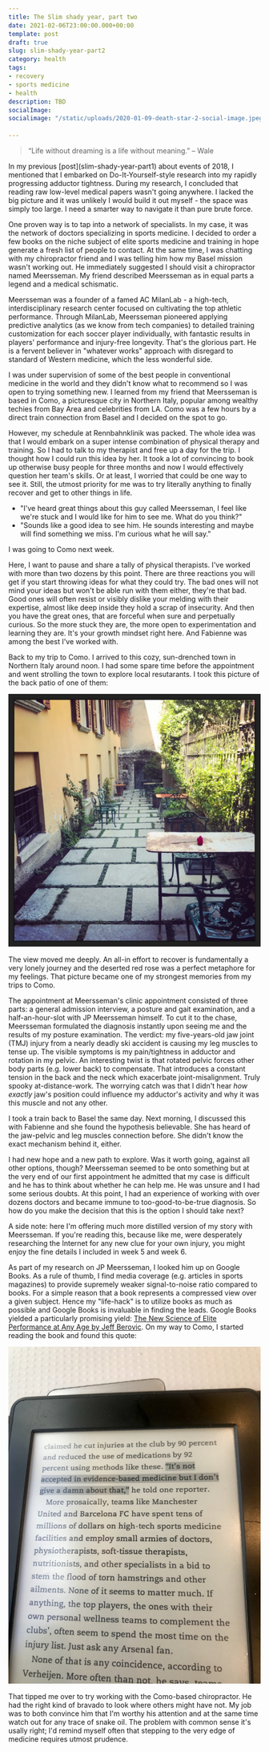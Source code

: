 ```yaml
---
title: The Slim shady year, part two
date: 2021-02-06T23:00:00.000+00:00
template: post
draft: true
slug: slim-shady-year-part2
category: health
tags:
- recovery
- sports medicine
- health
description: TBD
socialImage: 
socialimage: "/static/uploads/2020-01-09-death-star-2-social-image.jpeg"

---
```

> “Life without dreaming is a life without meaning.” – Wale

In my previous \[post\](slim-shady-year-part1) about events of 2018, I mentioned that I embarked on Do-It-Yourself-style research into my rapidly progressing adductor tightness. During my research, I concluded that reading raw low-level medical papers wasn't going anywhere. I lacked the big picture and it was unlikely I would build it out myself - the space was simply too large. I need a smarter way to navigate it than pure brute force.

One proven way is to tap into a network of specialists. In my case, it was the network of doctors specializing in sports medicine. I decided to order a few books on the niche subject of elite sports medicine and training in hope generate a fresh list of people to contact. At the same time, I was chatting with my chiropractor friend and I was telling him how my Basel mission wasn't working out. He immediately suggested I should visit a chiropractor named Meersseman. My friend described Meersseman as in equal parts a legend and a medical schismatic.

Meersseman was a founder of a famed AC MilanLab - a high-tech, interdisciplinary research center focused on cultivating the top athletic performance. Through MilanLab, Meersseman pioneered applying predictive analytics (as we know from tech companies) to detailed training customization for each soccer player individually, with fantastic results in players' performance and injury-free longevity. That's the glorious part. He is a fervent believer in "whatever works" approach with disregard to standard of Western medicine, which the less wonderful side.

I was under supervision of some of the best people in conventional medicine in the world and they didn't know what to recommend so I was open to trying something new. I learned from my friend that Meersseman is based in Como, a picturesque city in Northern Italy, popular among wealthy techies from Bay Area and celebrities from LA. Como was a few hours by a direct train connection from Basel and I decided on the spot to go.

However, my schedule at Rennbahnklinik was packed. The whole idea was that I would embark on a super intense combination of physical therapy and training. So I had to talk to my therapist and free up a day for the trip. I thought how I could run this idea by her. It took a lot of convincing to book up otherwise busy people for three months and now I would effectively question her team's skills. Or at least, I worried that could be one way to see it. Still, the utmost priority for me was to try literally anything to finally recover and get to other things in life.

* "I've heard great things about this guy called Meersseman, I feel like we're stuck and I would like for him to see me. What do you think?"
* "Sounds like a good idea to see him. He sounds interesting and maybe will find something we miss. I'm curious what he will say."

I was going to Como next week.

Here, I want to pause and share a tally of physical therapists. I've worked with more than two dozens by this point. There are three reactions you will get if you start throwing ideas for what they could try. The bad ones will not mind your ideas but won't be able run with them either, they're that bad. Good ones will often resist or visibly dislike your melding with their expertise, almost like deep inside they hold a scrap of insecurity. And then you have the great ones, that are forceful when sure and perpetually curious. So the more stuck they are, the more open to experimentation and learning they are. It's your growth mindset right here. And Fabienne was among the best I've worked with.

Back to my trip to Como. I arrived to this cozy, sun-drenched town in Northern Italy around noon. I had some spare time before the appointment and went strolling the town to explore local resutarants. I took this picture of the back patio of one of them:

![](/static/uploads/dee43902-a317-404d-9068-2a6463a6b377_1_105_c.jpeg)

The view moved me deeply. An all-in effort to recover is fundamentally a very lonely journey and the deserted red rose was a perfect metaphore for my feelings. That picture became one of my strongest memories from my trips to Como.

The appointment at Meersseman's clinic appointment consisted of three parts: a general admission interview, a posture and gait examination, and a half-an-hour-slot with JP Meersseman himself. To cut it to the chase, Meersseman formulated the diagnosis instantly upon seeing me and the results of my posture examination. The verdict: my five-years-old jaw joint (TMJ) injury from a nearly deadly ski accident is causing my leg muscles to tense up. The visible symptoms is my pain/tightness in adductor and rotation in my pelvic. An interesting twist is that rotated pelvic forces other body parts (e.g. lower back) to compensate. That introduces a constant tension in the back and the neck which exacerbate joint-misalignment. Truly spooky at-distance-work. The worrying catch was that I didn't hear _how exactly_ jaw's position could influence my adductor's activity and why it was this muscle and not any other.

I took a train back to Basel the same day. Next morning, I discussed this with Fabienne and she found the hypothesis believable. She has heard of the jaw-pelvic and leg muscles connection before. She didn't know the exact mechanism behind it, either.

I had new hope and a new path to explore. Was it worth going, against all other options, though? Meersseman seemed to be onto something but at the very end of our first appointment he admitted that my case is difficult and he has to think about whether he can help me. He was unsure and I had some serious doubts. At this point, I had an experience of working with over dozens doctors and became immune to too-good-to-be-true diagnosis. So how do you make the decision that this is the option I should take next?

A side note: here I'm offering much more distilled version of my story with Meersseman. If you're reading this, because like me, were desperately researching the Internet for any new clue for your own injury, you might enjoy the fine details I included in week 5 and week 6.

As part of my research on JP Meersseman, I looked him up on Google Books. As a rule of thumb, I find media coverage (e.g. articles in sports magazines) to provide supremely weaker signal-to-noise ratio compared to books. For a simple reason that a book represents a compressed view over a given subject. Hence my "life-hack" is to utilize books as much as possible and Google Books is invaluable in finding the leads. Google Books yielded a particularly promising yield: [The New Science of Elite Performance at Any Age by Jeff Berovic](https://www.amazon.com/Play-New-Science-Elite-Performance/dp/054480998X). On my way to Como, I started reading the book and found this quote:

![](/static/uploads/f7b977ef-c769-4027-816f-baebadd1ed79_1_105_c.jpeg)

That tipped me over to try working with the Como-based chiropractor. He had the right kind of bravado to look where others might have not. My job was to both convince him that I'm worthy his attention and at the same time watch out for any trace of snake oil. The problem with common sense it's usally right; I'd remind myself often that stepping to the very edge of medicine requires utmost prudence.